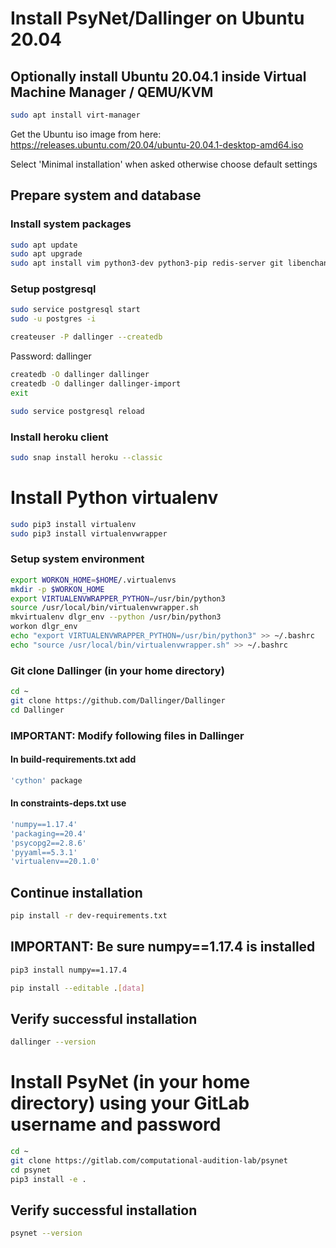 # Install PsyNet/Dallinger on Ubuntu 20.04

## Optionally install Ubuntu 20.04.1 inside Virtual Machine Manager / QEMU/KVM

```bash
sudo apt install virt-manager
```
Get the Ubuntu iso image from here: 
https://releases.ubuntu.com/20.04/ubuntu-20.04.1-desktop-amd64.iso

Select 'Minimal installation' when asked otherwise choose default settings

## Prepare system and database

### Install system packages
```bash
sudo apt update
sudo apt upgrade
sudo apt install vim python3-dev python3-pip redis-server git libenchant1c2a postgresql postgresql-contrib libpq-dev
```

### Setup postgresql
```bash
sudo service postgresql start
sudo -u postgres -i
```
```bash
createuser -P dallinger --createdb 
```

Password: dallinger

```bash
createdb -O dallinger dallinger
createdb -O dallinger dallinger-import
exit
```

```bash
sudo service postgresql reload
```
### Install heroku client
```bash
sudo snap install heroku --classic
```

# Install Python virtualenv
```bash
sudo pip3 install virtualenv
sudo pip3 install virtualenvwrapper
```

### Setup system environment
```bash
export WORKON_HOME=$HOME/.virtualenvs
mkdir -p $WORKON_HOME
export VIRTUALENVWRAPPER_PYTHON=/usr/bin/python3
source /usr/local/bin/virtualenvwrapper.sh
mkvirtualenv dlgr_env --python /usr/bin/python3
workon dlgr_env
echo "export VIRTUALENVWRAPPER_PYTHON=/usr/bin/python3" >> ~/.bashrc
echo "source /usr/local/bin/virtualenvwrapper.sh" >> ~/.bashrc
```

### Git clone Dallinger (in your home directory)
```bash
cd ~
git clone https://github.com/Dallinger/Dallinger
cd Dallinger
```

### IMPORTANT: Modify following files in Dallinger

#### In build-requirements.txt add
```bash
'cython' package
```

#### In constraints-deps.txt use
```bash
'numpy==1.17.4'
'packaging==20.4'
'psycopg2==2.8.6'
'pyyaml==5.3.1'
'virtualenv==20.1.0'
```

## Continue installation
```bash
pip install -r dev-requirements.txt
```
## IMPORTANT: Be sure numpy==1.17.4 is installed
```bash
pip3 install numpy==1.17.4
```
```bash
pip install --editable .[data]
```

## Verify successful installation
```bash
dallinger --version
```

# Install PsyNet (in your home directory) using your GitLab username and password
```bash
cd ~
git clone https://gitlab.com/computational-audition-lab/psynet
cd psynet
pip3 install -e .
```

## Verify successful installation
```bash
psynet --version
```


